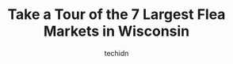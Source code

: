 ---
layout: ampstory
image: https://i0.wp.com/paketmu.com/wp-content/uploads/2023/06/st-germain-flea-market-0-in-wisconsin-1686367883.jpeg?resize=640,853
author: techidn
featured: false
description: Explore the diverse Flea Market scene in Wisconsin, home to an incredible selection of 7 establishments catering to every taste. Whether youre in search of iconic favorites or undiscovered 
title: Take a Tour of the 7 Largest Flea Markets in Wisconsin
cover:
   title: Take a Tour of the 7 Largest Flea Markets in Wisconsin
   subtitle: RICKPATE
   background: https://paketmu.com/wp-content/uploads/2023/06/st-germain-flea-market-0-in-wisconsin-1686367883.jpeg

pages: 
 - layout: thirds
   top: <h1>#1 7 Mile Fair</h1>
   bottom: "<p>This was my first time coming here and I love flea markets so I was excited! The best part? I love the variety of shops, food stands and even live music. They also have a</p>"
   background: https://paketmu.com/wp-content/uploads/2023/06/st-germain-flea-market-1-in-wisconsin-1686367884.jpeg
   backgroundblur: true
 - layout: thirds
   top: <h1>#2 Adams Flea Market</h1>
   bottom: "<p>Found this little diamond of a flea market. I was told that they are offline for winter but are still allowed to open as they choose. So I visited and was not disappointe</p>"
   background: https://paketmu.com/wp-content/uploads/2023/06/st-germain-flea-market-2-in-wisconsin-1686367884.jpeg
   cta:
      link: https://paketmu.com/take-a-tour-of-the-7-largest-flea-markets-in-wisconsin/
      text: Take a Tour of the 7 Largest Flea Markets in Wisconsin
 - layout: thirds
   top: <h1>#3 St. Germain Flea Market</h1>
   bottom: "<p>Flea market with great potential but found to lack specialty, unique items. If you are seeking antiques, there are many vendors. Didnt find any bargains. The food vendor</p>"
   background: https://paketmu.com/wp-content/uploads/2023/06/st-germain-flea-market-3-in-wisconsin-1686367885.jpeg
   cta:
      link: https://paketmu.com/take-a-tour-of-the-7-largest-flea-markets-in-wisconsin/
      text: Take a Tour of the 7 Largest Flea Markets in Wisconsin
 - layout: thirds
   top: <h1>#4 Wilmot Flea Market</h1>
   bottom: "<p>30820 111th St, Wilmot, WI 53192, United States</p>"
   background: https://images.unsplash.com/photo-1489694553447-4c9339da310d?ixlib=rb-4.0.3&ixid=MnwxMjA3fDB8MHxwaG90by1wYWdlfHx8fGVufDB8fHx8&auto=format&fit=crop&w=640&h=853&q=80
   cta:
      link: https://paketmu.com/take-a-tour-of-the-7-largest-flea-markets-in-wisconsin/
      text: Take a Tour of the 7 Largest Flea Markets in Wisconsin
 - layout: thirds
   top: <h1>#5 Shawano Wisconsin Flea Market</h1>
   bottom: "<p>Flea Market, 990 E Green Bay St, Shawano, WI 54166, United States</p>"
   background: https://images.unsplash.com/photo-1518640467707-6811f4a6ab73?ixlib=rb-4.0.3&ixid=MnwxMjA3fDB8MHxwaG90by1wYWdlfHx8fGVufDB8fHx8&auto=format&fit=crop&w=640&h=853&q=80
   cta:
      link: https://paketmu.com/take-a-tour-of-the-7-largest-flea-markets-in-wisconsin/
      text: Take a Tour of the 7 Largest Flea Markets in Wisconsin
 - layout: thirds
   top: <h1>#6 Pea Pickin Flea Market</h1>
   bottom: "<p>1977 US-8, St Croix Falls, WI 54024, United States</p>"
   background: https://images.unsplash.com/photo-1534312527009-56c7016453e6?ixlib=rb-4.0.3&ixid=MnwxMjA3fDB8MHxwaG90by1wYWdlfHx8fGVufDB8fHx8&auto=format&fit=crop&w=640&h=853&q=80
   cta:
      link: https://paketmu.com/take-a-tour-of-the-7-largest-flea-markets-in-wisconsin/
      text: Take a Tour of the 7 Largest Flea Markets in Wisconsin
 - layout: thirds
   top: <h1>#7 FLEA MARKETS at Antique Mall of Greater Green Bay</h1>
   bottom: "<p>1358-A Mid Valley Dr, De Pere, WI 54115, United States</p>"
   background: https://images.unsplash.com/photo-1591393223703-56fe1347ac62?ixlib=rb-4.0.3&ixid=MnwxMjA3fDB8MHxwaG90by1wYWdlfHx8fGVufDB8fHx8&auto=format&fit=crop&w=640&h=853&q=80
   cta:
      link: https://paketmu.com/take-a-tour-of-the-7-largest-flea-markets-in-wisconsin/
      text: Take a Tour of the 7 Largest Flea Markets in Wisconsin
 - layout: thirds
   middle: Continue reading...
   background: https://images.unsplash.com/photo-1613843873231-1447db182f97?ixlib=rb-4.0.3&ixid=MnwxMjA3fDB8MHxwaG90by1wYWdlfHx8fGVufDB8fHx8&auto=format&fit=crop&w=640&h=853&q=80
   cta:
      link: https://paketmu.com/take-a-tour-of-the-7-largest-flea-markets-in-wisconsin/
      text: Take a Tour of the 7 Largest Flea Markets in Wisconsin
      
---